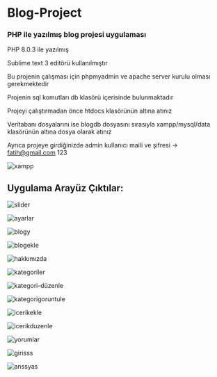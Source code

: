 # Blog-Project

### PHP ile yazılmış blog projesi uygulaması

PHP 8.0.3 ile yazılmış 

Sublime text 3 editörü kullanılmıştır

Bu projenin çalışması için phpmyadmin ve apache server kurulu olması gerekmektedir

Projenin sql komutları db klasörü içerisinde bulunmaktadır

Projeyi çalıştırmadan önce htdocs klasörünün altına atınız

Veritabanı dosyalarını ise blogdb dosyasını sırasıyla xampp/mysql/data klasörünün altına dosya olarak atınız

Ayrıca projeye girdiğinizde admin kullanıcı maili ve şifresi -> fatih@gmail.com    123

![xampp](https://user-images.githubusercontent.com/46270592/111972499-97f2b200-8b0e-11eb-8b31-cd4232785667.PNG)


## Uygulama Arayüz Çıktılar:

![slider](https://user-images.githubusercontent.com/46270592/111971706-ac827a80-8b0d-11eb-97c5-902916de4ca7.PNG)


![ayarlar](https://user-images.githubusercontent.com/46270592/111971777-c2903b00-8b0d-11eb-8078-e54626c56120.PNG)


![blogy](https://user-images.githubusercontent.com/46270592/111971904-e6538100-8b0d-11eb-8acf-9756d48c4a42.PNG)


![blogekle](https://user-images.githubusercontent.com/46270592/111971969-f4090680-8b0d-11eb-9846-f439e677cf1f.PNG)


![hakkımızda](https://user-images.githubusercontent.com/46270592/111971999-fc614180-8b0d-11eb-8b9e-9629cab11bf8.PNG)


![kategoriler](https://user-images.githubusercontent.com/46270592/111972068-113dd500-8b0e-11eb-9550-edbdff17d0e2.PNG)


![kategori-düzenle](https://user-images.githubusercontent.com/46270592/111972086-19961000-8b0e-11eb-87d8-844671e4a001.PNG)


![kategorigoruntule](https://user-images.githubusercontent.com/46270592/111972135-2b77b300-8b0e-11eb-99fa-841c2a7771f8.PNG)

![icerikekle](https://user-images.githubusercontent.com/46270592/111972157-34688480-8b0e-11eb-8a65-19bd2f98f977.PNG)

![icerikduzenle](https://user-images.githubusercontent.com/46270592/111972187-3b8f9280-8b0e-11eb-84d5-0f207bd1e2ea.PNG)


![yorumlar](https://user-images.githubusercontent.com/46270592/111972219-477b5480-8b0e-11eb-9087-94c256708b8a.PNG)


![girisss](https://user-images.githubusercontent.com/46270592/111972269-5530da00-8b0e-11eb-86d3-e71811121631.PNG)

![anssyas](https://user-images.githubusercontent.com/46270592/111810534-2b499e80-88e7-11eb-902a-8b80c03dff7a.PNG)
